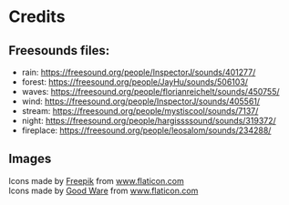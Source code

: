 # Credits
## Freesounds files:
* rain: https://freesound.org/people/InspectorJ/sounds/401277/
* forest: https://freesound.org/people/JayHu/sounds/506103/
* waves: https://freesound.org/people/florianreichelt/sounds/450755/
* wind: https://freesound.org/people/InspectorJ/sounds/405561/
* stream: https://freesound.org/people/mystiscool/sounds/7137/
* night: https://freesound.org/people/hargissssound/sounds/319372/
* fireplace: https://freesound.org/people/leosalom/sounds/234288/
## Images
<div>Icons made by <a href="https://www.flaticon.com/authors/freepik" title="Freepik">Freepik</a> from <a href="https://www.flaticon.com/"     title="Flaticon">www.flaticon.com</a></div><div>Icons made by <a href="https://www.flaticon.com/authors/good-ware" title="Good Ware">Good Ware</a> from <a href="https://www.flaticon.com/"     title="Flaticon">www.flaticon.com</a></div>